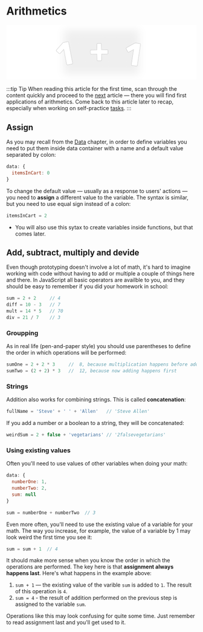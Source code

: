 # Arithmetics

![operators](./images/functions-arithmetics.png)

:::tip Tip
When reading this article for the first time, scan through the content quickly and proceed to the [next](./events.md) article — there you will find first applications of arithmetics. Come back to this article later to recap, especially when working on self-practice [tasks](./practice.md).
:::

## Assign

As you may recall from the [Data](./../Data/variables.md) chapter, in order to define variables you need to put them inside data container with a name and a default value separated by colon:

```js
data: {
  itemsInCart: 0
}
```

To change the default value — usually as a response to users' actions — you need to **assign** a different value to the variable. The syntax is similar, but you need to use equal sign instead of a colon:

```js
itemsInCart = 2
```
- You will also use this sytax to create variables inside functions, but that comes later.


## Add, subtract, multiply and devide

Even though prototyping doesn't involve a lot of math, it's hard to imagine working with code without having to add or multiple a couple of things here and there. In JavaScript all basic operators are availble to you, and they should be easy to remember if you did your homework in school:

```js
sum = 2 + 2     // 4
diff = 10 - 3   // 7
mult = 14 * 5   // 70
div = 21 / 7    // 3
```

### Groupping

As in real life (pen-and-paper style) you should use parentheses to define the order in which operations will be performed:

```js
sumOne = 2 + 2 * 3     //  8, because multiplication happens before addition be default
sumTwo = (2 + 2) * 3   //  12, because now adding happens first
```

### Strings

Addition also works for combining strings. This is called **concatenation**:

```js
fullName = 'Steve' + ' ' + 'Allen'   // 'Steve Allen'
```

If you add a number or a boolean to a string, they will be concatenated:

```js
weirdSum = 2 + false + 'vegetarians' // '2falsevegetarians'
```

### Using existing values

Often you'll need to use values of other variables when doing your math:

```js
data: {
  numberOne: 1,
  numberTwo: 2,
  sum: null
}
```
```js
sum = numberOne + numberTwo  // 3
```

Even more often, you'll need to use the existing value of a variable for your math. The way you increase, for example, the value of a variable by 1 may look weird the first time you see it:

```js
sum = sum + 1  // 4
```

It should make more sense when you know the order in which the operations are performed. The key here is that **assignment always happens last**. Here's what happens in the example above:
1. `sum + 1` — the existing value of the varible `sum` is added to `1`. The result of this operation is `4`.
2. `sum = 4` - the result of addition performed on the previous step is assigned to the variable `sum`.

Operations like this may look confusing for quite some time. Just remember to read assignment last and you'll get used to it.


<!--

NOTE: Maybe not here, maybe there's a PRO section for += -= *= /=, ++ --, ternary

REMEMBER: There's a strong argument for not using shorthand operators: learning curve and not being able to collaborate with juniors

## Add 1 and subtract by 1

There are tow special operators for task that you'll need to perform way more often than you could expect before you started programming — adding 1 to the existing value of the variable.

You can do it using `+` operator, but the whole expression can be shortened to `++`. So these two are the same:

```js
itemsInCart = itemsInCart + 1
itemsInCart++
```

Subtracting goes the same way:

```js
itemsInCart = itemsInCart - 1
itemsInCart--
``` -->